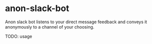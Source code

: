 # anon-slack-bot

Anon slack bot listens to your direct message feedback and conveys it anonymously to a channel of your choosing.

TODO: usage
